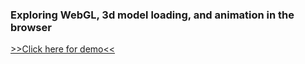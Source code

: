 ### Exploring WebGL, 3d model loading, and animation in the browser

[>>Click here for demo<<](https://gyro851.github.io/WebGL-animation-experiments/index.html)
